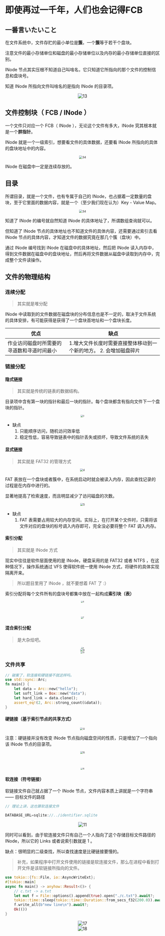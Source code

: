 # 即使再过一千年，人们也会记得FCB

## 一番言いたいこと

在文件系统中，文件存贮的最小单位是**簇**，一个**簇**等于若干个盘块。

注意文件的最小存储单位和磁盘的最小存储单位以及内存的最小存储单位直接的区别。

INode 节点其实压根不知道自己叫啥名，它只知道它所指向的那个文件的控制信息和盘块号。

知道 INode 所指向文件叫啥名的是指向 INode 的目录项。

<div align="center">
  <img src="./media_10/13.png" alt="13" style="zoom:100%;"/>
</div>

## 文件控制块（ FCB / INode ）

一个文件只对应一个 FCB（ INode ），无论这个文件有多大，INode 究其根本就是一个**胖指针**。

INode 就是一个一级索引，想要看文件的具体数据，还要看 INode 所指向的具体的盘块地址中的内容。

<div align="center">
  <img src="./media_10/1.png" alt="34" style="zoom:67%;"/>
</div>

INode 在磁盘中一定是连续存放的。

## 目录

所谓目录，就是一个文件，也有专属于自己的 INode，也占据着一定数量的盘块，至于它里面的数据内容，就是一个（至少我们现在认为）Key - Value Map。

<div align="center">
  <img src="./media_10/2.png" alt="34" style="zoom:67%;"/>
</div>

知道了 INode 的编号就自然知道 INode 的具体地址了，所谓数组查询就可以。

但知道了 INode 节点的具体地址也不知道文件的具体内容，还需要通过索引去看 INode 节点的具体内容，才知道文件的数据究竟在那几个簇（盘块）中。

通过 INode 编号找到 INode 在磁盘中的具体地址，然后把 INode 读入内存中，得到文件数据在磁盘中的盘块地址，然后再将文件数据从磁盘中读取到内存中，完成整个文件读操作。

## 文件的物理结构

### 连续分配

> 其实就是堆分配

INode 中读取到的文件数据在磁盘块的分布信息也是不一定的，取决于文件系统的具体安排，有可能获得是获得了一个盘块首地址和一个盘块长度。

| 优点                                       | 缺点                                                               |
| ------------------------------------------ | ------------------------------------------------------------------ |
| 作业访问磁盘时所需要的寻道数和寻道时间最小 | 1.增大文件长度时需要直接整体移动到一个新的地方。 2. 会增加磁盘碎片 |

### 链接分配

#### 隐式链接

> 其实就是传统的链表的数据结构。

目录项中含有第一块的指针和最后一块的指针。每个盘块都含有指向文件下一个盘块的指针。

<div align="center">
  <img src="./media_10/3.png" alt="3" style="zoom:45%;"/>
</div>

- 缺点
  1. 只能顺序访问，随机访问效率低
  2. 稳定性低，容易导致链表中的指针丢失或损坏，导致文件系统的丢失

#### 显式链接

> 其实就是 FAT32 的管理方式

<div align="center">
  <img src="./media_10/4.png" alt="4" style="zoom:60%;"/>
</div>

FAT 表放在一个盘块或者簇中，在系统启动时就会被读入内存，因此查找记录的过程是在内存中进行的。

显著地提高了检索速度，而且明显减少了访问磁盘的次数。

<div align="center">
  <img src="./media_10/5.png" alt="5" style="zoom:60%;"/>
</div>

- 缺点
  1. FAT 表需要占用较大的内存空间。实际上，在打开某个文件时，只需将该文件对应的盘块的标号调入内存即可，完全没必要将整个 FAT 调入内存。

#### 索引分配

> 其实就是 INode 方式

现实中往往是软件层面使用的是 INode，硬盘采用的是 FAT32 或者 NTFS ，在这种情况下，操作系统通过 VFS 使得软件统一使用 INode 方式，将硬件的具体实现隔离开来。

> 所以题目里用了 INode ，就不要想着 FAT 了 :）

索引分配将每个文件所有的盘块号都集中放在一起构成**索引块（表）**

<div align="center">
  <img src="./media_10/6.png" alt="6" style="zoom:40%;"/>
</div>

&nbsp;

<div align="center">
  <img src="./media_10/7.png" alt="7" style="zoom:40%;"/>
</div>

#### 混合索引分配

> 是大杂烩吧。

<div align="center">
  <img src="./media_10/8.png" alt="8" style="zoom:36%;"/>
</div>

<div align="center">
  <img src="./media_10/9.png" alt="9" style="zoom:54%;"/>
</div>

<div align="center">
  <img src="./media_10/10.png" alt="10" style="zoom:40%;"/>
</div>

### 文件共享

```rust
// 破案了，软连接和硬链接不就这样吗。
use std::sync::Arc;
fn main() {
    let data = Arc::new("hello");
    let soft_link = Box::new("data");
    let hard_link = data.clone();
    assert_eq!(2, Arc::strong_count(&data));
}
```

#### 硬链接（基于索引节点的共享方式）

<div align="center">
  <img src="./media_10/12.png" alt="12" style="zoom:50%;"/>
</div>

注意：硬链接并没有改变 INode 节点指向磁盘空间的性质，只是增加了一个指向该 INode 节点的目录项。

<div align="center">
  <img src="./media_10/15.png" alt="15" style="zoom:50%;"/>
</div>

&nbsp;

<div align="center">
  <img src="./media_10/16.png" alt="16" style="zoom:40%;"/>
</div>

#### 软连接（符号链接）

软链接文件自己就占据了一个 INode 节点，文件内容本质上讲就是一个字符串 —— 目标文件的路径

```rust
// 理论上讲，这也算软连接文件

DATABASE_URL=sqlite://../identifier.sqlite
```

<div align="center">
  <img src="./media_10/11.png" alt="11" style="zoom:100%;"/>
</div>

同时可以看到，由于软连接文件只有自己一个人指向了这个存储目标文件路径的 INode，所以它的 Links 或者说索引数就是 1 。

缺点：很明显的二级查找，所以查找速度是比硬链接要慢的。

> 补充，如果程序中打开文件使用的链接是软连接文件，那么在进程中看到打开文件是该软链接所指向的文件。

```rust
use tokio::{fs::File, io::AsyncWriteExt};
#[tokio::main]
async fn main() -> anyhow::Result<()> {
    // c.txt -> a.txt
    let mut f = File::options().append(true).open("./c.txt").await?;
    tokio::time::sleep(tokio::time::Duration::from_secs_f32(200.0)).await;
    f.write_all(b"new line\n").await?;
    Ok(())
}
```

<div align="center">
  <img src="./media_10/17.png" alt="17" style="zoom:100%;"/>
</div>

<div align="center">
  <img src="./media_10/18.png" alt="18" style="zoom:100%;"/>
</div>
